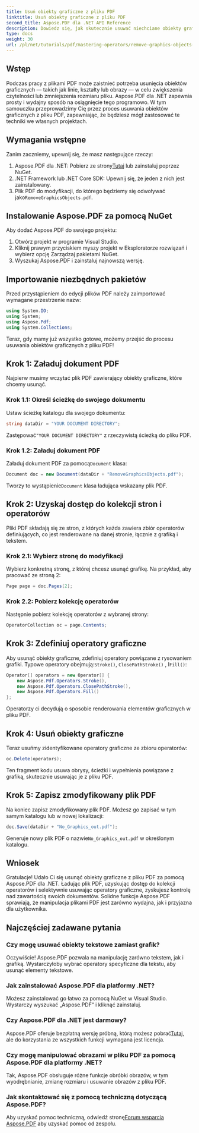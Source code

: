 ```yaml
---
title: Usuń obiekty graficzne z pliku PDF
linktitle: Usuń obiekty graficzne z pliku PDF
second_title: Aspose.PDF dla .NET API Reference
description: Dowiedz się, jak skutecznie usuwać niechciane obiekty graficzne z plików PDF za pomocą Aspose.PDF dla .NET w tym kompleksowym przewodniku. Niezależnie od tego, czy chcesz poprawić czytelność dokumentu, czy zmniejszyć rozmiar pliku.
type: docs
weight: 30
url: /pl/net/tutorials/pdf/mastering-operators/remove-graphics-objects-from-pdf-file/
---
```

## Wstęp

Podczas pracy z plikami PDF może zaistnieć potrzeba usunięcia obiektów graficznych — takich jak linie, kształty lub obrazy — w celu zwiększenia czytelności lub zmniejszenia rozmiaru pliku. Aspose.PDF dla .NET zapewnia prosty i wydajny sposób na osiągnięcie tego programowo. W tym samouczku przeprowadzimy Cię przez proces usuwania obiektów graficznych z pliku PDF, zapewniając, że będziesz mógł zastosować te techniki we własnych projektach.

## Wymagania wstępne

Zanim zaczniemy, upewnij się, że masz następujące rzeczy:

1.  Aspose.PDF dla .NET: Pobierz ze strony[Tutaj](https://releases.aspose.com/pdf/net/) lub zainstaluj poprzez NuGet.
2. .NET Framework lub .NET Core SDK: Upewnij się, że jeden z nich jest zainstalowany.
3.  Plik PDF do modyfikacji, do którego będziemy się odwoływać jako`RemoveGraphicsObjects.pdf`.

## Instalowanie Aspose.PDF za pomocą NuGet

Aby dodać Aspose.PDF do swojego projektu:

1. Otwórz projekt w programie Visual Studio.
2. Kliknij prawym przyciskiem myszy projekt w Eksploratorze rozwiązań i wybierz opcję Zarządzaj pakietami NuGet.
3. Wyszukaj Aspose.PDF i zainstaluj najnowszą wersję.

## Importowanie niezbędnych pakietów

Przed przystąpieniem do edycji plików PDF należy zaimportować wymagane przestrzenie nazw:

```csharp
using System.IO;
using System;
using Aspose.Pdf;
using System.Collections;
```

Teraz, gdy mamy już wszystko gotowe, możemy przejść do procesu usuwania obiektów graficznych z pliku PDF!

## Krok 1: Załaduj dokument PDF

Najpierw musimy wczytać plik PDF zawierający obiekty graficzne, które chcemy usunąć.

### Krok 1.1: Określ ścieżkę do swojego dokumentu

Ustaw ścieżkę katalogu dla swojego dokumentu:

```csharp
string dataDir = "YOUR DOCUMENT DIRECTORY";
```

 Zastępować`"YOUR DOCUMENT DIRECTORY"` z rzeczywistą ścieżką do pliku PDF.

### Krok 1.2: Załaduj dokument PDF

 Załaduj dokument PDF za pomocą`Document` klasa:

```csharp
Document doc = new Document(dataDir + "RemoveGraphicsObjects.pdf");
```

 Tworzy to wystąpienie`Document` klasa ładująca wskazany plik PDF.

## Krok 2: Uzyskaj dostęp do kolekcji stron i operatorów

Pliki PDF składają się ze stron, z których każda zawiera zbiór operatorów definiujących, co jest renderowane na danej stronie, łącznie z grafiką i tekstem.

### Krok 2.1: Wybierz stronę do modyfikacji

Wybierz konkretną stronę, z której chcesz usunąć grafikę. Na przykład, aby pracować ze stroną 2:

```csharp
Page page = doc.Pages[2];
```

### Krok 2.2: Pobierz kolekcję operatorów

Następnie pobierz kolekcję operatorów z wybranej strony:

```csharp
OperatorCollection oc = page.Contents;
```

## Krok 3: Zdefiniuj operatory graficzne

 Aby usunąć obiekty graficzne, zdefiniuj operatory powiązane z rysowaniem grafiki. Typowe operatory obejmują:`Stroke()`, `ClosePathStroke()` , I`Fill()`:

```csharp
Operator[] operators = new Operator[] {
    new Aspose.Pdf.Operators.Stroke(),
    new Aspose.Pdf.Operators.ClosePathStroke(),
    new Aspose.Pdf.Operators.Fill()
};
```

Operatorzy ci decydują o sposobie renderowania elementów graficznych w pliku PDF.

## Krok 4: Usuń obiekty graficzne

Teraz usuńmy zidentyfikowane operatory graficzne ze zbioru operatorów:

```csharp
oc.Delete(operators);
```

Ten fragment kodu usuwa obrysy, ścieżki i wypełnienia powiązane z grafiką, skutecznie usuwając je z pliku PDF.

## Krok 5: Zapisz zmodyfikowany plik PDF

Na koniec zapisz zmodyfikowany plik PDF. Możesz go zapisać w tym samym katalogu lub w nowej lokalizacji:

```csharp
doc.Save(dataDir + "No_Graphics_out.pdf");
```

 Generuje nowy plik PDF o nazwie`No_Graphics_out.pdf` w określonym katalogu.

## Wniosek

Gratulacje! Udało Ci się usunąć obiekty graficzne z pliku PDF za pomocą Aspose.PDF dla .NET. Ładując plik PDF, uzyskując dostęp do kolekcji operatorów i selektywnie usuwając operatory graficzne, zyskujesz kontrolę nad zawartością swoich dokumentów. Solidne funkcje Aspose.PDF sprawiają, że manipulacja plikami PDF jest zarówno wydajna, jak i przyjazna dla użytkownika.

## Najczęściej zadawane pytania

### Czy mogę usuwać obiekty tekstowe zamiast grafik?

Oczywiście! Aspose.PDF pozwala na manipulację zarówno tekstem, jak i grafiką. Wystarczyłoby wybrać operatory specyficzne dla tekstu, aby usunąć elementy tekstowe.

### Jak zainstalować Aspose.PDF dla platformy .NET?

Możesz zainstalować go łatwo za pomocą NuGet w Visual Studio. Wystarczy wyszukać „Aspose.PDF” i kliknąć zainstaluj.

### Czy Aspose.PDF dla .NET jest darmowy?

 Aspose.PDF oferuje bezpłatną wersję próbną, którą możesz pobrać[Tutaj](https://releases.aspose.com/), ale do korzystania ze wszystkich funkcji wymagana jest licencja.

### Czy mogę manipulować obrazami w pliku PDF za pomocą Aspose.PDF dla platformy .NET?

Tak, Aspose.PDF obsługuje różne funkcje obróbki obrazów, w tym wyodrębnianie, zmianę rozmiaru i usuwanie obrazów z pliku PDF.

### Jak skontaktować się z pomocą techniczną dotyczącą Aspose.PDF?

 Aby uzyskać pomoc techniczną, odwiedź stronę[Forum wsparcia Aspose.PDF](https://forum.aspose.com/c/pdf/10) aby uzyskać pomoc od zespołu.